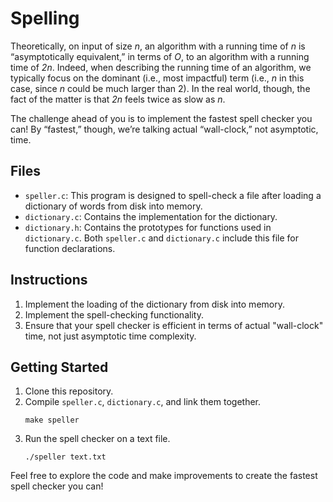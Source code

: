 # Spelling

Theoretically, on input of size *n*, an algorithm with a running time of *n* is “asymptotically equivalent,” in terms of *O*, to an algorithm with a running time of *2n*. Indeed, when describing the running time of an algorithm, we typically focus on the dominant (i.e., most impactful) term (i.e., *n* in this case, since *n* could be much larger than 2). In the real world, though, the fact of the matter is that *2n* feels twice as slow as *n*.

The challenge ahead of you is to implement the fastest spell checker you can! By “fastest,” though, we’re talking actual “wall-clock,” not asymptotic, time.

## Files
- `speller.c`: This program is designed to spell-check a file after loading a dictionary of words from disk into memory.
- `dictionary.c`: Contains the implementation for the dictionary.
- `dictionary.h`: Contains the prototypes for functions used in `dictionary.c`. Both `speller.c` and `dictionary.c` include this file for function declarations.

## Instructions
1. Implement the loading of the dictionary from disk into memory.
2. Implement the spell-checking functionality.
3. Ensure that your spell checker is efficient in terms of actual "wall-clock" time, not just asymptotic time complexity.

## Getting Started
1. Clone this repository.
2. Compile `speller.c`, `dictionary.c`, and link them together.
    ```
    make speller
    ```
3. Run the spell checker on a text file.
    ```
    ./speller text.txt
    ```

Feel free to explore the code and make improvements to create the fastest spell checker you can!

